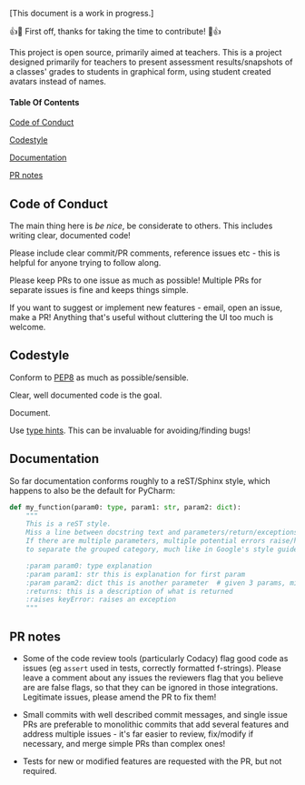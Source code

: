 \[This document is a work in progress.]

:+1::tada: First off, thanks for taking the time to contribute! :tada::+1:

This project is open source, primarily aimed at teachers. 
This is a project designed primarily for teachers to present assessment results/snapshots of a classes' grades 
to students in graphical form, using student created avatars instead of names.

#### Table Of Contents
[Code of Conduct](#code-of-conduct)

[Codestyle](#codestyle)

[Documentation](#documentation)

[PR notes](#pr-notes)

## Code of Conduct
The main thing here is *be nice*, be considerate to others. This includes writing clear, documented code!

Please include clear commit/PR comments, reference issues etc - this is helpful for anyone trying to follow along.

Please keep PRs to one issue as much as possible! Multiple PRs for separate issues is fine and keeps things simple. 

If you want to suggest or implement new features - email, open an issue, make a PR! Anything that's useful without cluttering
the UI too much is welcome.

## Codestyle

Conform to [PEP8](https://www.python.org/dev/peps/pep-0008/) as much as possible/sensible. 

Clear, well documented code is the goal. 

Document. 

Use [type hints](https://docs.python.org/3/library/typing.html). This can be invaluable for avoiding/finding bugs!

## Documentation

So far documentation conforms roughly to a reST/Sphinx style, which happens to also be the default for PyCharm:

```python
def my_function(param0: type, param1: str, param2: dict):
    """
    This is a reST style. 
    Miss a line between docstring text and parameters/return/exceptions.
    If there are multiple parameters, multiple potential errors raise/handled, it can be clearer
    to separate the grouped category, much like in Google's style guide. 

    :param param0: type explanation
    :param param1: str this is explanation for first param
    :param param2: dict this is another parameter  # given 3 params, might be clearer with newline here.
    :returns: this is a description of what is returned
    :raises keyError: raises an exception
    """
```


## PR notes

-   Some of the code review tools (particularly Codacy) flag good code as issues (eg `assert` used in tests,
 correctly formatted f-strings). Please leave a comment about any issues the reviewers flag that you believe are 
 are false flags, so that they can be ignored in those integrations. Legitimate issues, please amend the PR to fix them!

-   Small commits with well described commit messages, and single issue PRs are preferable to monolithic commits that add 
several features and address multiple issues - it's far easier to review, fix/modify if necessary, and merge simple PRs 
than complex ones!

-   Tests for new or modified features are requested with the PR, but not required.
  
